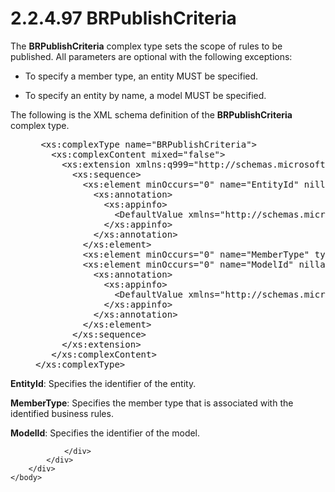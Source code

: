 <html dir="LTR" xmlns:mshelp="http://msdn.microsoft.com/mshelp" xmlns:ddue="http://ddue.schemas.microsoft.com/authoring/2003/5" xmlns:xlink="http://www.w3.org/1999/xlink" xmlns:tool="http://www.microsoft.com/tooltip">
    <head>
        <meta http-equiv="Content-Type" content="text/html; CHARSET=utf-8"></meta>
        <meta name="save" content="history"></meta>
        <title>2.2.4.97 BRPublishCriteria</title>
        <xml>
            <mshelp:toctitle title="2.2.4.97 BRPublishCriteria"></mshelp:toctitle>
            <mshelp:rltitle title="[MS-SSMDSWS-15]: BRPublishCriteria"></mshelp:rltitle>
            <mshelp:keyword index="A" term="6d34fe5f-2392-4f2c-949a-e6e111f610d2"></mshelp:keyword>
            <mshelp:attr name="DCSext.ContentType" value="open specification"></mshelp:attr>
            <mshelp:attr name="AssetID" value="6d34fe5f-2392-4f2c-949a-e6e111f610d2"></mshelp:attr>
            <mshelp:attr name="TopicType" value="kbRef"></mshelp:attr>
            <mshelp:attr name="DCSext.Title" value="[MS-SSMDSWS-15]: BRPublishCriteria" />
        </xml>
    </head>
    <body>
        <div id="header">
            <h1 class="heading">2.2.4.97 BRPublishCriteria</h1>
        </div>
        <div id="mainSection">
            <div id="mainBody">
                <div id="allHistory" class="saveHistory"></div>
                <div id="sectionSection0" class="section" name="collapseableSection">
                    

<p>The <b>BRPublishCriteria</b> complex type sets the scope of
rules to be published. All parameters are optional with the following
exceptions:</p>

<ul><li><p><span><span> 
</span></span>To specify a member type, an entity MUST be specified.</p>

</li><li><p><span><span> 
</span></span>To specify an entity by name, a model MUST be specified.</p>

</li></ul><p>The following is the XML schema definition of the <b>BRPublishCriteria</b>
complex type.</p>

<dl>
<dd>
<div><pre> &lt;xs:complexType name=&quot;BRPublishCriteria&quot;&gt;
   &lt;xs:complexContent mixed=&quot;false&quot;&gt;
     &lt;xs:extension xmlns:q999=&quot;http://schemas.microsoft.com/sqlserver/masterdataservices/2009/09&quot; base=&quot;q999:DataContractBase&quot;&gt;
       &lt;xs:sequence&gt;
         &lt;xs:element minOccurs=&quot;0&quot; name=&quot;EntityId&quot; nillable=&quot;true&quot; type=&quot;q999:Identifier&quot;&gt;
           &lt;xs:annotation&gt;
             &lt;xs:appinfo&gt;
               &lt;DefaultValue xmlns=&quot;http://schemas.microsoft.com/2003/10/Serialization/&quot; EmitDefaultValue=&quot;false&quot;/&gt;
             &lt;/xs:appinfo&gt;
           &lt;/xs:annotation&gt;
         &lt;/xs:element&gt;
         &lt;xs:element minOccurs=&quot;0&quot; name=&quot;MemberType&quot; type=&quot;q999:BREntityMemberType&quot;/&gt;
         &lt;xs:element minOccurs=&quot;0&quot; name=&quot;ModelId&quot; nillable=&quot;true&quot; type=&quot;q999:Identifier&quot;&gt;
           &lt;xs:annotation&gt;
             &lt;xs:appinfo&gt;
               &lt;DefaultValue xmlns=&quot;http://schemas.microsoft.com/2003/10/Serialization/&quot; EmitDefaultValue=&quot;false&quot;/&gt;
             &lt;/xs:appinfo&gt;
           &lt;/xs:annotation&gt;
         &lt;/xs:element&gt;
       &lt;/xs:sequence&gt;
     &lt;/xs:extension&gt;
   &lt;/xs:complexContent&gt;
&lt;/xs:complexType&gt;
</pre></div>
</dd></dl>

<p><b>EntityId</b>: Specifies the identifier of the
entity.</p>

<p><b>MemberType</b>: Specifies the member type that is
associated with the identified business rules.</p>

<p><b>ModelId</b>: Specifies the identifier of the
model.</p>


                </div>
            </div>
        </div>
    </body>
</html>